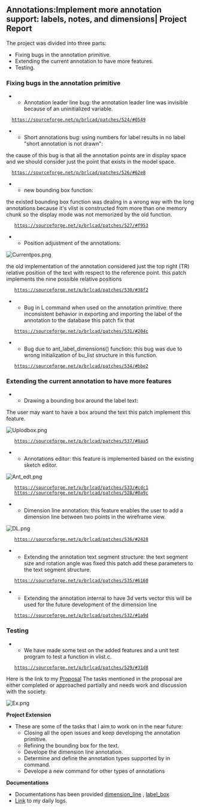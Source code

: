 ## **Annotations:Implement more annotation support: labels, notes, and dimensions\| Project Report**

The project was divided into three parts:

-   Fixing bugs in the annotation primitive.
-   Extending the current annotation to have more features.
-   Testing.

### **Fixing bugs in the annotation primitive**

-   -   Annotation leader line bug: the annotation leader line was
        invisible because of an uninitialized variable.

`  `[`https://sourceforge.net/p/brlcad/patches/524/#0549`](https://sourceforge.net/p/brlcad/patches/524/#0549)

-   -   Short annotations bug: using numbers for label results in no
        label "short annotation is not drawn":

the cause of this bug is that all the annotation points are in display
space and we should consider just the point that exists in the model
space.

`  `[`https://sourceforge.net/p/brlcad/patches/526/#62e8`](https://sourceforge.net/p/brlcad/patches/526/#62e8)

-   -   new bounding box function:

the existed bounding box function was dealing in a wrong way with the
long annotations because it's vlist is constructed from more than one
memory chunk so the display mode was not memorized by the old function.

`   `[`https://sourceforge.net/p/brlcad/patches/527/#f953`](https://sourceforge.net/p/brlcad/patches/527/#f953)

-   -   Position adjustment of the annotations:

![](Currentpos.png "Currentpos.png")

the old implementation of the annotation considered just the top right
(TR) relative position of the text with respect to the reference point.
this patch implements the nine possible relative positions

`   `[`https://sourceforge.net/p/brlcad/patches/530/#38f2`](https://sourceforge.net/p/brlcad/patches/530/#38f2)

-   -   Bug in L command when used on the annotation primitive: there
        inconsistent behavior in exporting and importing the label of
        the annotation to the database this patch fix that

`   `[`https://sourceforge.net/p/brlcad/patches/531/#204c`](https://sourceforge.net/p/brlcad/patches/531/#204c)

-   -   Bug due to ant_label_dimensions() function: this bug was due
        to wrong initialization of bu_list structure in this function.

`   `[`https://sourceforge.net/p/brlcad/patches/534/#bbe2`](https://sourceforge.net/p/brlcad/patches/534/#bbe2)

### **Extending the current annotation to have more features**

-   -   Drawing a bounding box around the label text:

The user may want to have a box around the text this patch implement
this feature.

![](Uplodbox.png "Uplodbox.png")

`   `[`https://sourceforge.net/p/brlcad/patches/537/#8aa5`](https://sourceforge.net/p/brlcad/patches/537/#8aa5)

-   -   Annotations editor: this feature is implemented based on the
        existing sketch editor.

![](Ant_edt.png "Ant_edt.png")

`   `[`https://sourceforge.net/p/brlcad/patches/533/#cdc1`](https://sourceforge.net/p/brlcad/patches/533/#cdc1)
`   `[`https://sourceforge.net/p/brlcad/patches/528/#0a9c`](https://sourceforge.net/p/brlcad/patches/528/#0a9c)

-   -   Dimension line annotation: this feature enables the user to add
        a dimension line between two points in the wireframe view.

![](DL.png "DL.png")

`   `[`https://sourceforge.net/p/brlcad/patches/536/#2428`](https://sourceforge.net/p/brlcad/patches/536/#2428)

-   -   Extending the annotation text segment structure: the text
        segment size and rotation angle was fixed this patch add these
        parameters to the text segment structure.

`   `[`https://sourceforge.net/p/brlcad/patches/535/#6160`](https://sourceforge.net/p/brlcad/patches/535/#6160)

-   -   Extending the annotation internal to have 3d verts vector this
        will be used for the future development of the dimension line

`   `[`https://sourceforge.net/p/brlcad/patches/532/#1a9d`](https://sourceforge.net/p/brlcad/patches/532/#1a9d)

### **Testing**

-   -   We have made some test on the added features and a unit test
        program to test a function in vlist.c.

`   `[`https://sourceforge.net/p/brlcad/patches/529/#31d8`](https://sourceforge.net/p/brlcad/patches/529/#31d8)

Here is the link to my
[Proposal](https://brlcad.org/wiki/User:Ali_Haydar) The tasks mentioned
in the proposal are either completed or approached partially and needs
work and discussion with the society.

![](Ex.png "Ex.png")

**Project Extension**

-   These are some of the tasks that I aim to work on in the near
    future:
    -   Closing all the open issues and keep developing the annotation
        primitive.
    -   Refining the bounding box for the text.
    -   Develope the dimension line annotation.
    -   Determine and define the annotation types supported by in
        command.
    -   Develope a new command for other types of annotations

**Documentations**

-   Documentations has been provided
    [dimension_line](https://brlcad.org/wiki/Annot_dimension_line) ,
    [label_box](https://brlcad.org/wiki/Annot_label_box)
-   [Link](https://brlcad.org/wiki/Ali_Haydar_Dev_log) to my daily logs.